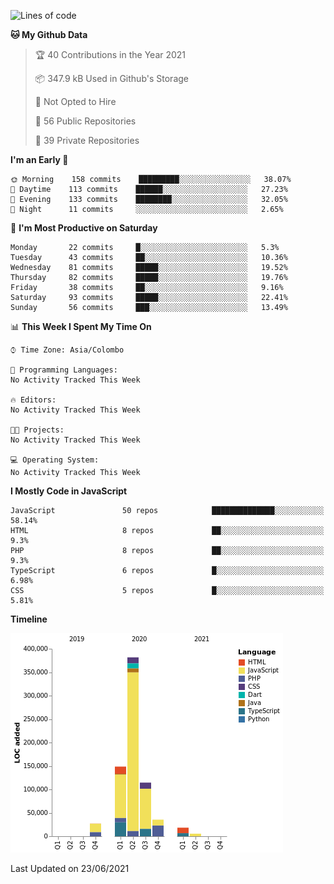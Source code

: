 
<!--START_SECTION:waka-->
![Lines of code](https://img.shields.io/badge/From%20Hello%20World%20I%27ve%20Written-738198%20lines%20of%20code-blue)

**🐱 My Github Data** 

> 🏆 40 Contributions in the Year 2021
 > 
> 📦 347.9 kB Used in Github's Storage 
 > 
> 🚫 Not Opted to Hire
 > 
> 📜 56 Public Repositories 
 > 
> 🔑 39 Private Repositories  
 > 
**I'm an Early 🐤** 

```text
🌞 Morning    158 commits    █████████░░░░░░░░░░░░░░░░   38.07% 
🌆 Daytime    113 commits    ██████░░░░░░░░░░░░░░░░░░░   27.23% 
🌃 Evening    133 commits    ████████░░░░░░░░░░░░░░░░░   32.05% 
🌙 Night      11 commits     ░░░░░░░░░░░░░░░░░░░░░░░░░   2.65%

```
📅 **I'm Most Productive on Saturday** 

```text
Monday       22 commits     █░░░░░░░░░░░░░░░░░░░░░░░░   5.3% 
Tuesday      43 commits     ██░░░░░░░░░░░░░░░░░░░░░░░   10.36% 
Wednesday    81 commits     █████░░░░░░░░░░░░░░░░░░░░   19.52% 
Thursday     82 commits     █████░░░░░░░░░░░░░░░░░░░░   19.76% 
Friday       38 commits     ██░░░░░░░░░░░░░░░░░░░░░░░   9.16% 
Saturday     93 commits     █████░░░░░░░░░░░░░░░░░░░░   22.41% 
Sunday       56 commits     ███░░░░░░░░░░░░░░░░░░░░░░   13.49%

```


📊 **This Week I Spent My Time On** 

```text
⌚︎ Time Zone: Asia/Colombo

💬 Programming Languages: 
No Activity Tracked This Week

🔥 Editors: 
No Activity Tracked This Week

🐱‍💻 Projects: 
No Activity Tracked This Week

💻 Operating System: 
No Activity Tracked This Week

```

**I Mostly Code in JavaScript** 

```text
JavaScript               50 repos            ██████████████░░░░░░░░░░░   58.14% 
HTML                     8 repos             ██░░░░░░░░░░░░░░░░░░░░░░░   9.3% 
PHP                      8 repos             ██░░░░░░░░░░░░░░░░░░░░░░░   9.3% 
TypeScript               6 repos             █░░░░░░░░░░░░░░░░░░░░░░░░   6.98% 
CSS                      5 repos             █░░░░░░░░░░░░░░░░░░░░░░░░   5.81%

```


**Timeline**

![Chart not found](https://raw.githubusercontent.com/ccweerasinghe1994/ccweerasinghe1994/master/charts/bar_graph.png) 


 Last Updated on 23/06/2021
<!--END_SECTION:waka-->

